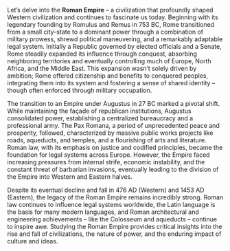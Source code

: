 Let’s delve into the **Roman Empire** – a civilization that profoundly shaped Western civilization and continues to fascinate us today. Beginning with its legendary founding by Romulus and Remus in 753 BC, Rome transitioned from a small city-state to a dominant power through a combination of military prowess, shrewd political maneuvering, and a remarkably adaptable legal system. Initially a Republic governed by elected officials and a Senate, Rome steadily expanded its influence through conquest, absorbing neighboring territories and eventually controlling much of Europe, North Africa, and the Middle East. This expansion wasn’t solely driven by ambition; Rome offered citizenship and benefits to conquered peoples, integrating them into its system and fostering a sense of shared identity – though often enforced through military occupation.

The transition to an Empire under Augustus in 27 BC marked a pivotal shift. While maintaining the façade of republican institutions, Augustus consolidated power, establishing a centralized bureaucracy and a professional army. The Pax Romana, a period of unprecedented peace and prosperity, followed, characterized by massive public works projects like roads, aqueducts, and temples, and a flourishing of arts and literature. Roman law, with its emphasis on justice and codified principles, became the foundation for legal systems across Europe.  However, the Empire faced increasing pressures from internal strife, economic instability, and the constant threat of barbarian invasions, eventually leading to the division of the Empire into Western and Eastern halves. 

Despite its eventual decline and fall in 476 AD (Western) and 1453 AD (Eastern), the legacy of the Roman Empire remains incredibly strong. Roman law continues to influence legal systems worldwide, the Latin language is the basis for many modern languages, and Roman architectural and engineering achievements – like the Colosseum and aqueducts – continue to inspire awe. Studying the Roman Empire provides critical insights into the rise and fall of civilizations, the nature of power, and the enduring impact of culture and ideas.